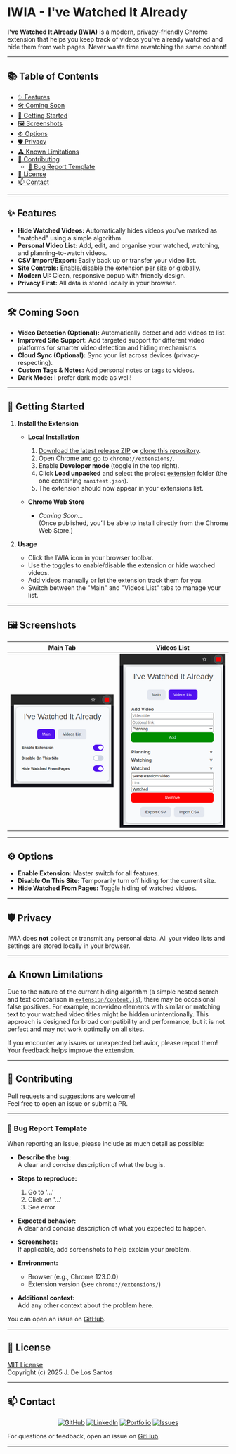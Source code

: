 # IWIA - I've Watched It Already

<!-- ![IWIA Extension Icon](icon.png) -->

**I've Watched It Already (IWIA)** is a modern, privacy-friendly Chrome extension that helps you keep track of videos you've already watched and hide them from web pages. Never waste time rewatching the same content!

---

## 📚 Table of Contents

- [✨ Features](#-features)
- [🛠️ Coming Soon](#%EF%B8%8F-coming-soon)
- [🚀 Getting Started](#-getting-started)
- [🖼️ Screenshots](#%EF%B8%8F-screenshots)
- [⚙️ Options](#%EF%B8%8F-options)
- [🛡️ Privacy](#%EF%B8%8F-privacy)
- [⚠️ Known Limitations](#%EF%B8%8F-known-limitations)
- [🤝 Contributing](#-contributing)
    - [🐞 Bug Report Template](#-bug-report-template)
- [📝 License](#-license)
- [📫 Contact](#-contact)

---

## ✨ Features

- **Hide Watched Videos:** Automatically hides videos you've marked as "watched" using a simple algorithm.
- **Personal Video List:** Add, edit, and organise your watched, watching, and planning-to-watch videos.
- **CSV Import/Export:** Easily back up or transfer your video list.
- **Site Controls:** Enable/disable the extension per site or globally.
- **Modern UI:** Clean, responsive popup with friendly design.
- **Privacy First:** All data is stored locally in your browser.

---

## 🛠️ Coming Soon

- **Video Detection (Optional):** Automatically detect and add videos to list.
- **Improved Site Support:** Add targeted support for different video platforms for smarter video detection and hiding mechanisms.
- **Cloud Sync (Optional):** Sync your list across devices (privacy-respecting).
- **Custom Tags & Notes:** Add personal notes or tags to videos.
- **Dark Mode:** I prefer dark mode as well!

---

## 🚀 Getting Started

1. **Install the Extension**

    - **Local Installation**
        1. [Download the latest release ZIP](https://github.com/jose-dls/iwia/releases) **or** [clone this repository](https://github.com/jose-dls/iwia).
        2. Open Chrome and go to `chrome://extensions/`.
        3. Enable **Developer mode** (toggle in the top right).
        4. Click **Load unpacked** and select the project [extension](extension) folder (the one containing `manifest.json`).
        5. The extension should now appear in your extensions list.

    - **Chrome Web Store**
        - *Coming Soon...*  
          (Once published, you’ll be able to install directly from the Chrome Web Store.)

2. **Usage**
   - Click the IWIA icon in your browser toolbar.
   - Use the toggles to enable/disable the extension or hide watched videos.
   - Add videos manually or let the extension track them for you.
   - Switch between the "Main" and "Videos List" tabs to manage your list.

---

## 🖼️ Screenshots

| Main Tab | Videos List |
|----------|-------------|
| ![Main Tab](screenshots/main.png) | ![Videos List](screenshots/videos.png) |

---

## ⚙️ Options

- **Enable Extension:** Master switch for all features.
- **Disable On This Site:** Temporarily turn off hiding for the current site.
- **Hide Watched From Pages:** Toggle hiding of watched videos.

---

## 🛡️ Privacy

IWIA does **not** collect or transmit any personal data. All your video lists and settings are stored locally in your browser.

---

## ⚠️ Known Limitations

Due to the nature of the current hiding algorithm (a simple nested search and text comparison in [`extension/content.js`](extension/content.js)), there may be occasional false positives. For example, non-video elements with similar or matching text to your watched video titles might be hidden unintentionally. This approach is designed for broad compatibility and performance, but it is not perfect and may not work optimally on all sites.

If you encounter any issues or unexpected behavior, please report them! Your feedback helps improve the extension.

---

## 🤝 Contributing

Pull requests and suggestions are welcome!  
Feel free to open an issue or submit a PR.

---

### 🐞 Bug Report Template

When reporting an issue, please include as much detail as possible:

- **Describe the bug:**  
  A clear and concise description of what the bug is.

- **Steps to reproduce:**  
  1. Go to '...'
  2. Click on '...'
  3. See error

- **Expected behavior:**  
  A clear and concise description of what you expected to happen.

- **Screenshots:**  
  If applicable, add screenshots to help explain your problem.

- **Environment:**  
  - Browser (e.g., Chrome 123.0.0)
  - Extension version (see `chrome://extensions/`)

- **Additional context:**  
  Add any other context about the problem here.

You can open an issue on [GitHub](https://github.com/jose-dls/iwia/issues).

---

## 📝 License

[MIT License](LICENSE)  
Copyright (c) 2025 J. De Los Santos

---

## 📫 Contact

<div align="center">

[![GitHub](https://img.shields.io/badge/GitHub-@jose--dls-181717?style=for-the-badge&logo=github)](https://github.com/jose-dls/)
[![LinkedIn](https://img.shields.io/badge/LinkedIn-@jose--dls-blue?style=for-the-badge&logo=linkedin)](https://www.linkedin.com/in/jose-dls/)
[![Portfolio](https://img.shields.io/badge/Portfolio-Visit-ffc8dd?style=for-the-badge)](https://www.josedls.dev/)
[![Issues](https://img.shields.io/github/issues/jose-dls/iwia?style=for-the-badge&logo=github)](https://github.com/jose-dls/iwia/issues)

</div>

For questions or feedback, open an issue on [GitHub](https://github.com/jose-dls/iwia/issues).

---
